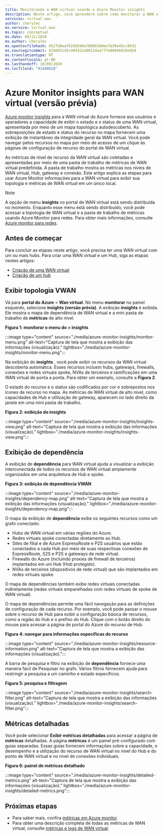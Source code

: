 ```yaml
---
title: Monitorando a WAN virtual usando o Azure Monitor insights
description: Neste artigo, você aprenderá sobre como monitorar a WAN virtual do Azure usando o Azure Monitor insights.
services: virtual-wan
author: cherylmc
ms.service: virtual-wan
ms.topic: conceptual
ms.date: 09/22/2020
ms.author: cherylmc
ms.openlocfilehash: 052fd0ea7619d566e78806580ee7b39e49cc85d2
ms.sourcegitcommit: 829d951d5c90442a38012daaf77e86046018e5b9
ms.translationtype: MT
ms.contentlocale: pt-BR
ms.lasthandoff: 10/09/2020
ms.locfileid: "91448620"
---
```

# <a name="azure-monitor-insights-for-virtual-wan-preview"></a>Azure Monitor insights para WAN virtual (versão prévia)

[Azure monitor insights](../azure-monitor/insights/network-insights-overview.md) para a WAN virtual do Azure fornece aos usuários e operadores a capacidade de exibir o estado e o status de uma WAN virtual, apresentada por meio de um mapa topológica autodescoberto. As sobreposições de estado e status do recurso no mapa fornecem uma exibição de instantâneo da integridade geral da WAN virtual. Você pode navegar pelos recursos no mapa por meio de acesso de um clique às páginas de configuração de recurso do portal de WAN virtual.

As métricas de nível de recurso da WAN virtual são coletadas e apresentadas por meio de uma pasta de trabalho de métricas de WAN virtual predefinida. A pasta de trabalho mostra as métricas nos níveis de WAN virtual, Hub, gateway e conexão. Este artigo explica as etapas para usar Azure Monitor informações para a WAN virtual para exibir sua topologia e métricas de WAN virtual em um único local.

> [!NOTE]
> A opção de menu **insights** no portal de WAN virtual está sendo distribuída no momento. Enquanto esse menu está sendo distribuído, você pode acessar a topologia de WAN virtual e a pasta de trabalho de métricas usando Azure Monitor para redes. Para obter mais informações, consulte [Azure monitor para redes](../azure-monitor/insights/network-insights-overview.md). 
>

## <a name="before-you-begin"></a>Antes de começar

Para concluir as etapas neste artigo, você precisa ter uma WAN virtual com um ou mais hubs. Para criar uma WAN virtual e um Hub, siga as etapas nestes artigos:

* [Criação de uma WAN virtual](virtual-wan-site-to-site-portal.md#openvwan)
* [Criação de um hub](virtual-wan-site-to-site-portal.md#hub)

## <a name="view-vwan-topology"></a><a name="topology"></a>Exibir topologia VWAN

Vá para **portal do Azure**  >  **Wan virtual**. No menu **monitorar** no painel esquerdo, selecione **insights (versão prévia)**. A exibição **insights** é exibida. Ele mostra o mapa de dependência de WAN virtual e a mini pasta de trabalho de **métricas** de alto nível.

**Figura 1: monitorar o menu do > insights**

:::image type="content" source="./media/azure-monitor-insights/monitor-menu.png" alt-text="Captura de tela que mostra a exibição das informações (visualização)." lightbox="./media/azure-monitor-insights/monitor-menu.png":::

Na exibição do **insights** , você pode exibir os recursos da WAN virtual descoberta automática. Esses recursos incluem hubs, gateways, firewalls, conexões e redes virtuais spoke, NVAs de terceiros e ramificações em uma WAN virtual de ponta a ponta. Para obter um exemplo, consulte a **Figura 2**.

O estado do recurso e o status são codificados por cor e sobrepostos nos ícones de recurso no mapa. As métricas de WAN virtual de alto nível, como capacidades de Hub e utilização de gateway, aparecem no lado direito da janela em uma mini pasta de trabalho.

**Figura 2: exibição do insights**

:::image type="content" source="./media/azure-monitor-insights/insights-view.png" alt-text="Captura de tela que mostra a exibição das informações (visualização)." lightbox="./media/azure-monitor-insights/insights-view.png":::

## <a name="dependency-view"></a><a name="dependency"></a>Exibição de dependência

A exibição de **dependência** para WAN virtual ajuda a visualizar a exibição interconectada de todos os recursos de WAN virtual amplamente organizados em uma arquitetura de Hub e spoke.

**Figura 3: exibição de dependência VWAN**

:::image type="content" source="./media/azure-monitor-insights/dependency-map.png" alt-text="Captura de tela que mostra a exibição das informações (visualização)." lightbox="./media/azure-monitor-insights/dependency-map.png":::

O mapa da exibição de **dependência** exibe os seguintes recursos como um grafo conectado:

* Hubs de WAN virtual em várias regiões do Azure.
* Redes virtuais spoke conectadas diretamente ao Hub.
* Sites de filial e de Azure ExpressRoute e P2S usuários que estão conectados a cada Hub por meio de suas respectivas conexões de ExpressRoute, S2S e P2S e gateways de rede virtual.
* Firewalls do Azure (incluindo proxies de firewall de terceiros) implantados em um Hub (Hub protegido).
* NVAs de terceiros (dispositivos de rede virtual) que são implantados em redes virtuais spoke.

O mapa de dependências também exibe redes virtuais conectadas indiretamente (redes virtuais emparelhadas com redes virtuais de spoke de WAN virtual).

O mapa de dependências permite uma fácil navegação para as definições de configuração de cada recurso. Por exemplo, você pode passar o mouse sobre o recurso de Hub para exibir a configuração básica de recursos, como a região do Hub e o prefixo do Hub. Clique com o botão direito do mouse para acessar a página de portal do Azure do recurso de Hub.

**Figura 4: navegar para informações específicas do recurso**

:::image type="content" source="./media/azure-monitor-insights/resource-information.png" alt-text="Captura de tela que mostra a exibição das informações (visualização).":::

A barra de pesquisa e filtro na exibição de **dependência** fornece uma maneira fácil de Pesquisar no grafo. Vários filtros fornecem ajuda para restringir a pesquisa a um caminho e estado específicos.

**Figura 5: pesquisa e filtragem**

:::image type="content" source="./media/azure-monitor-insights/search-filter.png" alt-text="Captura de tela que mostra a exibição das informações (visualização)." lightbox="./media/azure-monitor-insights/search-filter.png":::

## <a name="detailed-metrics"></a><a name="detailed"></a>Métricas detalhadas

Você pode selecionar **Exibir métricas detalhadas** para acessar a página de **métricas** detalhadas. A página **métricas** é um painel pré-configurado com guias separadas. Essas guias fornecem informações sobre a capacidade, o desempenho e a utilização do recurso de WAN virtual no nível do Hub e do ponto de WAN virtual e no nível de conexões individuais.

**Figura 6: painel de métricas detalhado**

:::image type="content" source="./media/azure-monitor-insights/detailed-metrics.png" alt-text="Captura de tela que mostra a exibição das informações (visualização)." lightbox="./media/azure-monitor-insights/detailed-metrics.png":::

## <a name="next-steps"></a>Próximas etapas

* Para saber mais, confira [métricas em Azure monitor](../azure-monitor/platform/data-platform-metrics.md).
* Para obter uma descrição completa de todas as métricas de WAN virtual, consulte [métricas e logs de WAN virtual](logs-metrics.md).
